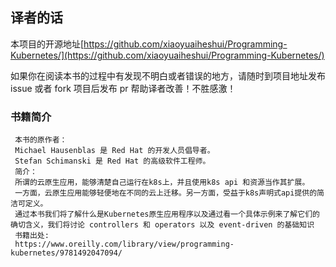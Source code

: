 ## 译者的话

本项目的开源地址[https://github.com/xiaoyuaiheshui/Programming-Kubernetes/](https://github.com/xiaoyuaiheshui/Programming-Kubernetes/)

如果你在阅读本书的过程中有发现不明白或者错误的地方，请随时到项目地址发布 issue 或者 fork 项目后发布 pr 帮助译者改善！不胜感激！

### 书籍简介
```
 本书的原作者：
 Michael Hausenblas 是 Red Hat 的开发人员倡导者。
 Stefan Schimanski 是 Red Hat 的高级软件工程师。
 简介：
 所谓的云原生应用，能够清楚自己运行在k8s上，并且使用k8s api 和资源当作其扩展。
 一方面，云原生应用能够轻便地在不同的云上迁移。另一方面，受益于k8s声明式api提供的简洁可定义。
 通过本书我们将了解什么是Kubernetes原生应用程序以及通过看一个具体示例来了解它们的确切含义，我们将讨论 controllers 和 operators 以及 event-driven 的基础知识
 书籍出处:
 https://www.oreilly.com/library/view/programming-kubernetes/9781492047094/
```